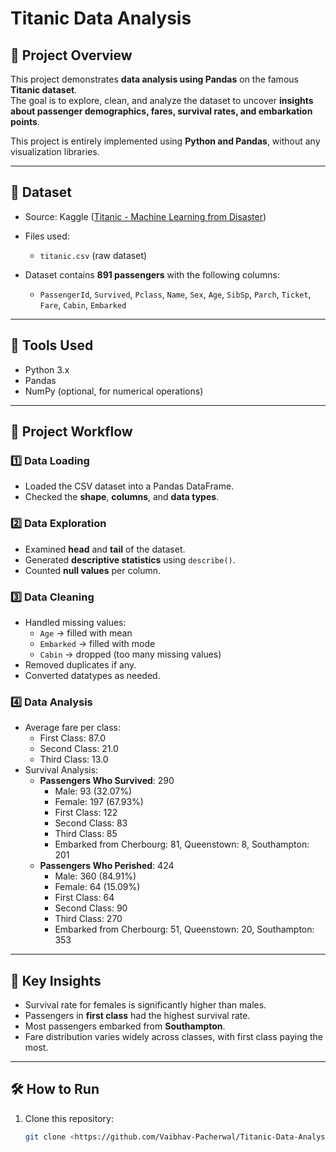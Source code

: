 # Titanic Data Analysis

## 🚢 Project Overview
This project demonstrates **data analysis using Pandas** on the famous **Titanic dataset**.  
The goal is to explore, clean, and analyze the dataset to uncover **insights about passenger demographics, fares, survival rates, and embarkation points**.

This project is entirely implemented using **Python and Pandas**, without any visualization libraries.

---

## 📁 Dataset
- Source: Kaggle ([Titanic - Machine Learning from Disaster](https://www.kaggle.com/c/titanic/data))  
- Files used:
  - `titanic.csv` (raw dataset)

- Dataset contains **891 passengers** with the following columns:
  - `PassengerId`, `Survived`, `Pclass`, `Name`, `Sex`, `Age`, `SibSp`, `Parch`, `Ticket`, `Fare`, `Cabin`, `Embarked`

---

## 🧰 Tools Used
- Python 3.x  
- Pandas  
- NumPy (optional, for numerical operations)

---

## 📝 Project Workflow

### 1️⃣ Data Loading
- Loaded the CSV dataset into a Pandas DataFrame.
- Checked the **shape**, **columns**, and **data types**.

### 2️⃣ Data Exploration
- Examined **head** and **tail** of the dataset.
- Generated **descriptive statistics** using `describe()`.
- Counted **null values** per column.

### 3️⃣ Data Cleaning
- Handled missing values:
  - `Age` → filled with mean
  - `Embarked` → filled with mode
  - `Cabin` → dropped (too many missing values)
- Removed duplicates if any.
- Converted datatypes as needed.

### 4️⃣ Data Analysis
- Average fare per class:
  - First Class: 87.0  
  - Second Class: 21.0  
  - Third Class: 13.0  
- Survival Analysis:
  - **Passengers Who Survived**: 290
    - Male: 93 (32.07%)  
    - Female: 197 (67.93%)  
    - First Class: 122  
    - Second Class: 83  
    - Third Class: 85  
    - Embarked from Cherbourg: 81, Queenstown: 8, Southampton: 201
  - **Passengers Who Perished**: 424
    - Male: 360 (84.91%)  
    - Female: 64 (15.09%)  
    - First Class: 64  
    - Second Class: 90  
    - Third Class: 270  
    - Embarked from Cherbourg: 51, Queenstown: 20, Southampton: 353

---

## 📌 Key Insights
- Survival rate for females is significantly higher than males.  
- Passengers in **first class** had the highest survival rate.  
- Most passengers embarked from **Southampton**.  
- Fare distribution varies widely across classes, with first class paying the most.

---

## 🛠 How to Run
1. Clone this repository:
   ```bash
   git clone <https://github.com/Vaibhav-Pacherwal/Titanic-Data-Analysis>
